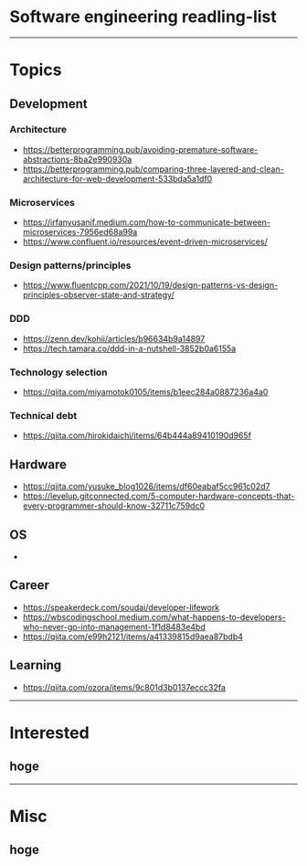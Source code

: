 <!--
{
  "type": "reading-list",
  "tags": ["software engineering"]
}
-->
# Software engineering readling-list

---

# Topics
## Development
### Architecture
- https://betterprogramming.pub/avoiding-premature-software-abstractions-8ba2e990930a
- https://betterprogramming.pub/comparing-three-layered-and-clean-architecture-for-web-development-533bda5a1df0

### Microservices
- https://irfanyusanif.medium.com/how-to-communicate-between-microservices-7956ed68a99a
- https://www.confluent.io/resources/event-driven-microservices/

### Design patterns/principles
- https://www.fluentcpp.com/2021/10/19/design-patterns-vs-design-principles-observer-state-and-strategy/

### DDD
- https://zenn.dev/kohii/articles/b96634b9a14897
- https://tech.tamara.co/ddd-in-a-nutshell-3852b0a6155a

### Technology selection
- https://qiita.com/miyamotok0105/items/b1eec284a0887236a4a0

### Technical debt
- https://qiita.com/hirokidaichi/items/64b444a89410190d965f


## Hardware
- https://qiita.com/yusuke_blog1026/items/df60eabaf5cc961c02d7
- https://levelup.gitconnected.com/5-computer-hardware-concepts-that-every-programmer-should-know-32711c759dc0

## OS
- 


## Career
- https://speakerdeck.com/soudai/developer-lifework
- https://wbscodingschool.medium.com/what-happens-to-developers-who-never-go-into-management-1f1d8483e4bd
- https://qiita.com/e99h2121/items/a41339815d9aea87bdb4


## Learning
- https://qiita.com/ozora/items/9c801d3b0137eccc32fa

---

# Interested
## hoge

---

# Misc
## hoge
